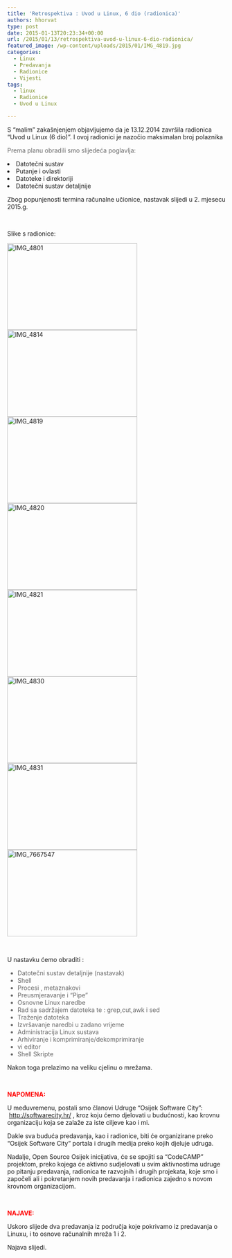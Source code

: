 ```yaml
---
title: 'Retrospektiva : Uvod u Linux, 6 dio (radionica)'
authors: hhorvat
type: post
date: 2015-01-13T20:23:34+00:00
url: /2015/01/13/retrospektiva-uvod-u-linux-6-dio-radionica/
featured_image: /wp-content/uploads/2015/01/IMG_4819.jpg
categories:
  - Linux
  - Predavanja
  - Radionice
  - Vijesti
tags:
  - linux
  - Radionice
  - Uvod u Linux

---
```

S &#8220;malim&#8221; zakašnjenjem objavljujemo da je 13.12.2014 završila radionica “Uvod u Linux (6 dio)”. I ovoj radionici je nazočio maksimalan broj polaznika

<p style="color: #666666;">
  Prema planu obradili smo slijedeća poglavlja:
</p>

<li style="font-weight: inherit; font-style: inherit;">
  Datotečni sustav
</li>
<li style="font-weight: inherit; font-style: inherit;">
  Putanje i ovlasti
</li>
<li style="font-weight: inherit; font-style: inherit;">
  Datoteke i direktoriji
</li>
<li style="font-weight: inherit; font-style: inherit;">
  Datotečni sustav detaljnije
</li>

Zbog popunjenosti termina računalne učionice, nastavak slijedi u 2. mjesecu 2015.g.

&nbsp;

Slike s radionice:

<a href="https://i0.wp.com/www.opensource-osijek.org/wordpress/wp-content/uploads/2015/01/IMG_4801.jpg?ssl=1" data-rel="lightbox-0" title=""><img class="alignnone size-medium wp-image-1842" src="https://i0.wp.com/www.opensource-osijek.org/wordpress/wp-content/uploads/2015/01/IMG_4801.jpg?resize=300%2C200&#038;ssl=1" alt="IMG_4801" width="300" height="200" srcset="https://i0.wp.com/www.opensource-osijek.org/wordpress/wp-content/uploads/2015/01/IMG_4801.jpg?resize=300%2C200&ssl=1 300w, https://i0.wp.com/www.opensource-osijek.org/wordpress/wp-content/uploads/2015/01/IMG_4801.jpg?resize=150%2C100&ssl=1 150w, https://i0.wp.com/www.opensource-osijek.org/wordpress/wp-content/uploads/2015/01/IMG_4801.jpg?resize=1024%2C682&ssl=1 1024w, https://i0.wp.com/www.opensource-osijek.org/wordpress/wp-content/uploads/2015/01/IMG_4801.jpg?w=2000&ssl=1 2000w, https://i0.wp.com/www.opensource-osijek.org/wordpress/wp-content/uploads/2015/01/IMG_4801.jpg?w=3000&ssl=1 3000w" sizes="(max-width: 300px) 100vw, 300px" data-recalc-dims="1" /></a> <a href="https://i2.wp.com/www.opensource-osijek.org/wordpress/wp-content/uploads/2015/01/IMG_4814.jpg?ssl=1" data-rel="lightbox-1" title=""><img class="alignnone size-medium wp-image-1843" src="https://i2.wp.com/www.opensource-osijek.org/wordpress/wp-content/uploads/2015/01/IMG_4814.jpg?resize=300%2C200&#038;ssl=1" alt="IMG_4814" width="300" height="200" srcset="https://i2.wp.com/www.opensource-osijek.org/wordpress/wp-content/uploads/2015/01/IMG_4814.jpg?resize=300%2C200&ssl=1 300w, https://i2.wp.com/www.opensource-osijek.org/wordpress/wp-content/uploads/2015/01/IMG_4814.jpg?resize=150%2C100&ssl=1 150w, https://i2.wp.com/www.opensource-osijek.org/wordpress/wp-content/uploads/2015/01/IMG_4814.jpg?resize=1024%2C682&ssl=1 1024w, https://i2.wp.com/www.opensource-osijek.org/wordpress/wp-content/uploads/2015/01/IMG_4814.jpg?w=2000&ssl=1 2000w, https://i2.wp.com/www.opensource-osijek.org/wordpress/wp-content/uploads/2015/01/IMG_4814.jpg?w=3000&ssl=1 3000w" sizes="(max-width: 300px) 100vw, 300px" data-recalc-dims="1" /></a> <a href="https://i2.wp.com/www.opensource-osijek.org/wordpress/wp-content/uploads/2015/01/IMG_4819.jpg?ssl=1" data-rel="lightbox-2" title=""><img class="alignnone size-medium wp-image-1844" src="https://i2.wp.com/www.opensource-osijek.org/wordpress/wp-content/uploads/2015/01/IMG_4819.jpg?resize=300%2C200&#038;ssl=1" alt="IMG_4819" width="300" height="200" srcset="https://i2.wp.com/www.opensource-osijek.org/wordpress/wp-content/uploads/2015/01/IMG_4819.jpg?resize=300%2C200&ssl=1 300w, https://i2.wp.com/www.opensource-osijek.org/wordpress/wp-content/uploads/2015/01/IMG_4819.jpg?resize=150%2C100&ssl=1 150w, https://i2.wp.com/www.opensource-osijek.org/wordpress/wp-content/uploads/2015/01/IMG_4819.jpg?resize=1024%2C682&ssl=1 1024w, https://i2.wp.com/www.opensource-osijek.org/wordpress/wp-content/uploads/2015/01/IMG_4819.jpg?w=2000&ssl=1 2000w, https://i2.wp.com/www.opensource-osijek.org/wordpress/wp-content/uploads/2015/01/IMG_4819.jpg?w=3000&ssl=1 3000w" sizes="(max-width: 300px) 100vw, 300px" data-recalc-dims="1" /></a> <a href="https://i2.wp.com/www.opensource-osijek.org/wordpress/wp-content/uploads/2015/01/IMG_4820.jpg?ssl=1" data-rel="lightbox-3" title=""><img class="alignnone size-medium wp-image-1845" src="https://i2.wp.com/www.opensource-osijek.org/wordpress/wp-content/uploads/2015/01/IMG_4820.jpg?resize=300%2C200&#038;ssl=1" alt="IMG_4820" width="300" height="200" srcset="https://i2.wp.com/www.opensource-osijek.org/wordpress/wp-content/uploads/2015/01/IMG_4820.jpg?resize=300%2C200&ssl=1 300w, https://i2.wp.com/www.opensource-osijek.org/wordpress/wp-content/uploads/2015/01/IMG_4820.jpg?resize=150%2C100&ssl=1 150w, https://i2.wp.com/www.opensource-osijek.org/wordpress/wp-content/uploads/2015/01/IMG_4820.jpg?resize=1024%2C682&ssl=1 1024w, https://i2.wp.com/www.opensource-osijek.org/wordpress/wp-content/uploads/2015/01/IMG_4820.jpg?w=2000&ssl=1 2000w, https://i2.wp.com/www.opensource-osijek.org/wordpress/wp-content/uploads/2015/01/IMG_4820.jpg?w=3000&ssl=1 3000w" sizes="(max-width: 300px) 100vw, 300px" data-recalc-dims="1" /></a> <a href="https://i2.wp.com/www.opensource-osijek.org/wordpress/wp-content/uploads/2015/01/IMG_4821.jpg?ssl=1" data-rel="lightbox-4" title=""><img class="alignnone size-medium wp-image-1846" src="https://i2.wp.com/www.opensource-osijek.org/wordpress/wp-content/uploads/2015/01/IMG_4821.jpg?resize=300%2C200&#038;ssl=1" alt="IMG_4821" width="300" height="200" srcset="https://i2.wp.com/www.opensource-osijek.org/wordpress/wp-content/uploads/2015/01/IMG_4821.jpg?resize=300%2C200&ssl=1 300w, https://i2.wp.com/www.opensource-osijek.org/wordpress/wp-content/uploads/2015/01/IMG_4821.jpg?resize=150%2C100&ssl=1 150w, https://i2.wp.com/www.opensource-osijek.org/wordpress/wp-content/uploads/2015/01/IMG_4821.jpg?resize=1024%2C682&ssl=1 1024w, https://i2.wp.com/www.opensource-osijek.org/wordpress/wp-content/uploads/2015/01/IMG_4821.jpg?w=2000&ssl=1 2000w, https://i2.wp.com/www.opensource-osijek.org/wordpress/wp-content/uploads/2015/01/IMG_4821.jpg?w=3000&ssl=1 3000w" sizes="(max-width: 300px) 100vw, 300px" data-recalc-dims="1" /></a> <a href="https://i0.wp.com/www.opensource-osijek.org/wordpress/wp-content/uploads/2015/01/IMG_4830.jpg?ssl=1" data-rel="lightbox-5" title=""><img class="alignnone size-medium wp-image-1847" src="https://i0.wp.com/www.opensource-osijek.org/wordpress/wp-content/uploads/2015/01/IMG_4830.jpg?resize=300%2C200&#038;ssl=1" alt="IMG_4830" width="300" height="200" srcset="https://i0.wp.com/www.opensource-osijek.org/wordpress/wp-content/uploads/2015/01/IMG_4830.jpg?resize=300%2C200&ssl=1 300w, https://i0.wp.com/www.opensource-osijek.org/wordpress/wp-content/uploads/2015/01/IMG_4830.jpg?resize=150%2C100&ssl=1 150w, https://i0.wp.com/www.opensource-osijek.org/wordpress/wp-content/uploads/2015/01/IMG_4830.jpg?resize=1024%2C682&ssl=1 1024w, https://i0.wp.com/www.opensource-osijek.org/wordpress/wp-content/uploads/2015/01/IMG_4830.jpg?w=2000&ssl=1 2000w, https://i0.wp.com/www.opensource-osijek.org/wordpress/wp-content/uploads/2015/01/IMG_4830.jpg?w=3000&ssl=1 3000w" sizes="(max-width: 300px) 100vw, 300px" data-recalc-dims="1" /></a> <a href="https://i2.wp.com/www.opensource-osijek.org/wordpress/wp-content/uploads/2015/01/IMG_4831.jpg?ssl=1" data-rel="lightbox-6" title=""><img class="alignnone size-medium wp-image-1848" src="https://i2.wp.com/www.opensource-osijek.org/wordpress/wp-content/uploads/2015/01/IMG_4831.jpg?resize=300%2C200&#038;ssl=1" alt="IMG_4831" width="300" height="200" srcset="https://i2.wp.com/www.opensource-osijek.org/wordpress/wp-content/uploads/2015/01/IMG_4831.jpg?resize=300%2C200&ssl=1 300w, https://i2.wp.com/www.opensource-osijek.org/wordpress/wp-content/uploads/2015/01/IMG_4831.jpg?resize=150%2C100&ssl=1 150w, https://i2.wp.com/www.opensource-osijek.org/wordpress/wp-content/uploads/2015/01/IMG_4831.jpg?resize=1024%2C682&ssl=1 1024w, https://i2.wp.com/www.opensource-osijek.org/wordpress/wp-content/uploads/2015/01/IMG_4831.jpg?w=2000&ssl=1 2000w, https://i2.wp.com/www.opensource-osijek.org/wordpress/wp-content/uploads/2015/01/IMG_4831.jpg?w=3000&ssl=1 3000w" sizes="(max-width: 300px) 100vw, 300px" data-recalc-dims="1" /></a> <a href="https://i2.wp.com/www.opensource-osijek.org/wordpress/wp-content/uploads/2015/01/IMG_7667547.jpg?ssl=1" data-rel="lightbox-7" title=""><img class="alignnone size-medium wp-image-1849" src="https://i2.wp.com/www.opensource-osijek.org/wordpress/wp-content/uploads/2015/01/IMG_7667547.jpg?resize=300%2C200&#038;ssl=1" alt="IMG_7667547" width="300" height="200" srcset="https://i2.wp.com/www.opensource-osijek.org/wordpress/wp-content/uploads/2015/01/IMG_7667547.jpg?resize=300%2C200&ssl=1 300w, https://i2.wp.com/www.opensource-osijek.org/wordpress/wp-content/uploads/2015/01/IMG_7667547.jpg?resize=150%2C100&ssl=1 150w, https://i2.wp.com/www.opensource-osijek.org/wordpress/wp-content/uploads/2015/01/IMG_7667547.jpg?resize=1024%2C682&ssl=1 1024w, https://i2.wp.com/www.opensource-osijek.org/wordpress/wp-content/uploads/2015/01/IMG_7667547.jpg?w=2000&ssl=1 2000w, https://i2.wp.com/www.opensource-osijek.org/wordpress/wp-content/uploads/2015/01/IMG_7667547.jpg?w=3000&ssl=1 3000w" sizes="(max-width: 300px) 100vw, 300px" data-recalc-dims="1" /></a>

&nbsp;

U nastavku ćemo obraditi :

<ul style="color: #666666;">
  <li style="font-weight: inherit; font-style: inherit;">
    Datotečni sustav detaljnije (nastavak)
  </li>
  <li style="font-weight: inherit; font-style: inherit;">
    Shell
  </li>
  <li style="font-weight: inherit; font-style: inherit;">
    Procesi , metaznakovi
  </li>
  <li style="font-weight: inherit; font-style: inherit;">
    Preusmjeravanje i “Pipe”
  </li>
  <li style="font-weight: inherit; font-style: inherit;">
    Osnovne Linux naredbe
  </li>
  <li style="font-weight: inherit; font-style: inherit;">
    Rad sa sadržajem datoteka te : grep,cut,awk i sed
  </li>
  <li style="font-weight: inherit; font-style: inherit;">
    Traženje datoteka
  </li>
  <li style="font-weight: inherit; font-style: inherit;">
    Izvršavanje naredbi u zadano vrijeme
  </li>
  <li style="font-weight: inherit; font-style: inherit;">
    Administracija Linux sustava
  </li>
  <li style="font-weight: inherit; font-style: inherit;">
    Arhiviranje i komprimiranje/dekomprimiranje
  </li>
  <li style="font-weight: inherit; font-style: inherit;">
    vi editor
  </li>
  <li style="font-weight: inherit; font-style: inherit;">
    Shell Skripte
  </li>
</ul>

Nakon toga prelazimo na veliku cjelinu o mrežama.

&nbsp;

<span style="color: rgb(255, 0, 0);"><strong>NAPOMENA:</strong></span>

U međuvremenu, postali smo članovi Udruge &#8220;Osijek Software City&#8221;:  <http://softwarecity.hr/> , kroz koju ćemo djelovati u budućnosti, kao krovnu organizaciju koja se zalaže za iste ciljeve kao i mi.

Dakle sva buduća predavanja, kao i radionice, biti će organizirane preko &#8220;Osijek Software City&#8221; portala i drugih medija preko kojih djeluje udruga.

Nadalje, Open Source Osijek inicijativa, će se spojiti sa &#8220;CodeCAMP&#8221; projektom, preko kojega će aktivno sudjelovati u svim aktivnostima udruge po pitanju predavanja, radionica te razvojnih i drugih projekata, koje smo i započeli ali i pokretanjem novih predavanja i radionica zajedno s novom krovnom organizacijom.

&nbsp;

<span style="color: #ff0000;"><strong>NAJAVE:</strong></span>

Uskoro slijede dva predavanja iz područja koje pokrivamo iz predavanja o Linuxu, i to osnove računalnih mreža 1 i 2.

Najava slijedi.

&nbsp;

&nbsp;

&nbsp;

&nbsp;

&nbsp;

&nbsp;

&nbsp;

&nbsp;

&nbsp;